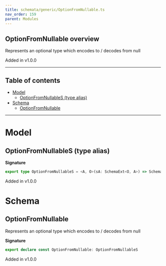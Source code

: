 ```yaml
---
title: schemata/generic/OptionFromNullable.ts
nav_order: 159
parent: Modules
---
```


## OptionFromNullable overview

Represents an optional type which encodes to / decodes from null

Added in v1.0.0

---

<h2 class="text-delta">Table of contents</h2>

- [Model](#model)
  - [OptionFromNullableS (type alias)](#optionfromnullables-type-alias)
- [Schema](#schema)
  - [OptionFromNullable](#optionfromnullable)

---

# Model

## OptionFromNullableS (type alias)

**Signature**

```ts
export type OptionFromNullableS = <A, O>(sA: SchemaExt<O, A>) => SchemaExt<O | null, O.Option<A>>
```

Added in v1.0.0

# Schema

## OptionFromNullable

Represents an optional type which encodes to / decodes from null

**Signature**

```ts
export declare const OptionFromNullable: OptionFromNullableS
```

Added in v1.0.0
